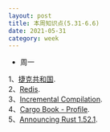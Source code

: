 ```yaml
---
layout: post
title: 本周知识点(5.31-6.6)
date: 2021-05-31
category: week
---
```


* 周一  

1、[捷克共和国](https://baike.baidu.com/item/%E6%8D%B7%E5%85%8B).  
2、[Redis](https://redis.io/topics/persistence).  
3、[Incremental Compilation](https://blog.rust-lang.org/2016/09/08/incremental.html).  
4、[Cargo Book - Profile](https://doc.rust-lang.org/cargo/reference/profiles.html).  
5、[Announcing Rust 1.52.1](https://blog.rust-lang.org/2021/05/10/Rust-1.52.1.html).  
